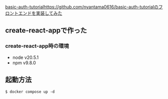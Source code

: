 [basic-auth-tutorial](https://github.com/nyantama0616/basic-auth-tutorial)https://github.com/nyantama0616/basic-auth-tutorialのフロントエンドを実装してみた

## create-react-appで作った
### create-react-app時の環境
- node v20.5.1
- npm  v9.8.0

## 起動方法
`$ docker compose up -d`
